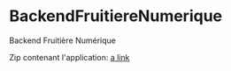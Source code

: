 # BackendFruitiereNumerique
Backend Fruitière Numérique

Zip contenant l'application: [a link](https://github.com/m-dl/BackendFruitiereNumerique/releases/download/1.0/Backend.zip)
